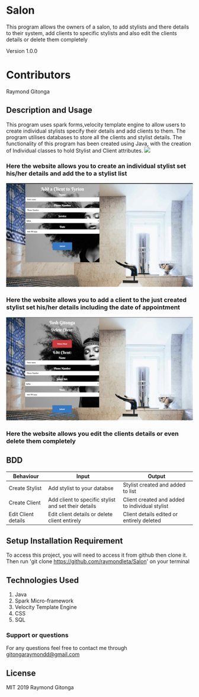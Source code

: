 # Salon
This program allows the owners of a salon, to add stylists and there details to their system, add clients to specific 
 stylists and also edit the clients details or delete them completely

Version 1.0.0

# Contributors
Raymond Gitonga

## Description and Usage
This program uses spark forms,velocity template engine to allow users to create individual stylists specify
their details and add clients to them. The program utilises databases to store all the clients and stylist details.
The functionality of this program has been created using Java, with the creation of Individual 
classes to hold Stylist and Client attributes. 
![](screenshots/screenshot2.png)
### Here the website allows you to create an individual stylist set his/her details and add the to a stylist list
![](screenshots/screenshot3.png)
### Here the website allows you to add a client to the just created stylist set his/her details including the date of appointment
![](screenshots/screenshot4.png)
### Here the website allows you edit the clients details or even delete them completely

## BDD
|Behaviour   	|  Input  	|   Output	|   	
|---	|---	|---	|
|Create Stylist  	|Add stylist to your databse|Stylist created and added to list|   	
|Create Client	|Add client to specific stylist and set their details|Client created and added to individual stylist|  
|Edit Client details	|Edit client details or delete client entirely 	| Client details edited or entirely deleted | 


## Setup Installation Requirement
To access this project, you will need to access it from github then clone it.
Then run 'git clone https://github.com/raymondleta/Salon' on your terminal

## Technologies Used
1. Java
2. Spark Micro-framework
3. Velocity Template Engine
4. CSS
5. SQL

### Support or questions
For any questions feel free to contact me through gitongaraymondd@gmail.com

## License 
MIT 2019
Raymond Gitonga
